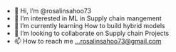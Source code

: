 - 👋 Hi, I’m @rosalinsahoo73
- 👀 I’m interested in ML in Supply chain mangement
- 🌱 I’m currently learning How to build hybrid models
- 💞️ I’m looking to collaborate on Supply chain Projects
- 📫 How to reach me ...rosalinsahoo73@gmail.com

<!---
rosalinsahoo73/rosalinsahoo73 is a ✨ special ✨ repository because its `README.md` (this file) appears on your GitHub profile.
You can click the Preview link to take a look at your changes.
--->
